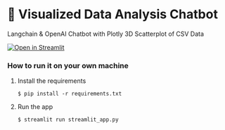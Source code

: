 # 🎈 Visualized Data Analysis Chatbot

Langchain & OpenAI Chatbot with Plotly 3D Scatterplot of CSV Data

[![Open in Streamlit](https://static.streamlit.io/badges/streamlit_badge_black_white.svg)](https://data-visualization-chatbot.streamlit.app/)


### How to run it on your own machine

1. Install the requirements

   ```
   $ pip install -r requirements.txt
   ```

2. Run the app

   ```
   $ streamlit run streamlit_app.py
   ```
